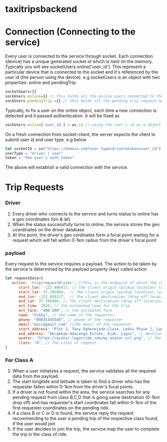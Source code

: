 # taxitripsbackend

# Connection (Connecting to the service)
Every user is connected to the service through socket. Each connection (device) has a unique generated socket id which is held on the 
memory. Typically you will see socketUsers.online['user_id']. This represent a particular device that is connected to the socket and it's referenced by the user id (the person using the device). e.g socketUsers is an object with two properties: online and pendingTrip.
 ```js
socketUsers={}
sockUsers.online={} // this holds all the online users connected to the socket
sockUsers.pendingTrip ={} // this holds all the pending trip request made by the user
 ```
 Typically, to fix a user on the online object, each time a new connection is detected and it passed authentication. It will be fixed as
  ```js
sockUsers.online['user_id'] = ws.id // using the user's id as a object key to hold the socket id value
 ```
 On a fresh connection from socket-client, the server expects the client to submit user id and user type. e.g below
 ```js
 let socketIO = io("https://domain.com?user_type=driver&token=user_id")
 userType = "driver | user"
 token = "the user's auth token"
 ```
 The above will establish a valid connection with the service.

 # Trip Requests

 ### Driver
1. Every driver who connects to the service and turns status to online has a geo coordinates (lon & lat)
2. When the status successfully turns to online, the service stores the geo coordinates on the driver database
3. At this point, the driver's geo cordinates form a focal point waiting for a request which will fall within
0-1km radius from the driver's focal point

### payload
Every request to the service requires a payload. The action to be taken by the service is determined by the payload property (key) called action

```js
let requestData={
   action: 'trip/requestDriver', //this is the endpoint of which the request will trigger
      start_lon: -122.406417, // the client origin (pickup location) longitude
      start_lat: 37.785994,  // the client origin (pickup location) latitude
      end_lon: -122.409117,  // the client destination (drop off location) longitude
      end_lat: 37.785994, // the client destination (drop off location) latitude
      est_time: 2034, // the estimated time for the trip
      est_fare: "400-500", // the estimated fare
      name: "Vikky", // the name of the requester
      phone: "09035345545", // phone of the requester
      email:"mail@gmail.com" //the email of the requester
      start_address: "Plot 3, Tony Oghenejode Close, Lekki Phase 1, Lagos", //origin address in a plain text
      end_address: "Abramham Adesanga Estate, Ajah, Lagos", // destination address in a plain text
      avatar: "https://avatar.lagosride.com/my-avatar-url.png", // the photo url of the requester
      class: "A", // the class of request
}
```

### For Class A
1. When a user initializes a request, the service validates all the required data from the payload.
2. The start longitide and latitude is taken to find a driver who has the requester fallen within 0-1km from the driver's focal points.
3. If a driver is not found within the area, the service searches for any pending request from class B,C,D that is going same destination (0-1km drop off) and has requester's start coordinates fall within 0-1km of the first requester coordinates on the pending ride.
 4. if a class B or C or D is found, the service reply the request recommending to the user a pending trip of the respective class found, if the user would join
 5. If the user decides to join the trip, the service map the user to complete the trip in the class of ride.